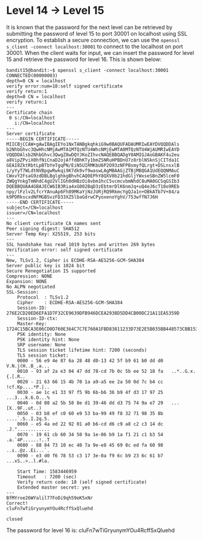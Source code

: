 # Level 14 &rarr; Level 15

It is known that the password for the next level can be retrieved by submitting the password of level 15 to port 30001 on localhost using SSL encryption.
To establish a secure connection, we can use the `openssl s_client -connect localhost:30001` to connect to the localhost on port 30001.
When the client waits for input, we can insert the password for level 15 and retrieve the password for level 16.
This is shown below:

```
bandit15@bandit:~$ openssl s_client -connect localhost:30001
CONNECTED(00000003)
depth=0 CN = localhost
verify error:num=18:self signed certificate
verify return:1
depth=0 CN = localhost
verify return:1
---
Certificate chain
 0 s:/CN=localhost
   i:/CN=localhost
---
Server certificate
-----BEGIN CERTIFICATE-----
MIICBjCCAW+gAwIBAgIEYo1NxTANBgkqhkiG9w0BAQUFADAUMRIwEAYDVQQDDAls
b2NhbGhvc3QwHhcNMjAwMTA1MTQzNTU4WhcNMjEwMTA0MTQzNTU4WjAUMRIwEAYD
VQQDDAlsb2NhbGhvc3QwgZ8wDQYJKoZIhvcNAQEBBQADgY0AMIGJAoGBAKF4u2eu
a8VipZPviX0hfNiCnaD2ojAffdBhKTy1bmZSNRuHPBDnU7z8rblNSknSjCITda1C
GEAI8ZktRbtLpBTbYeTgqPN/EiN5UIRMKbU6P2O93zNFPBsmyfQLrgt+DSLnsxlB
i/yYyT7WLdtNVBpgwRwkqi9K7dk9vf9waswLAgMBAAGjZTBjMBQGA1UdEQQNMAuC
CWxvY2FsaG9zdDBLBglghkgBhvhCAQ0EPhY8QXV0b21hdGljYWxseSBnZW5lcmF0
ZWQgYnkgTmNhdC4gU2VlIGh0dHBzOi8vbm1hcC5vcmcvbmNhdC8uMA0GCSqGSIb3
DQEBBQUAA4GBAJECW6IB3Ria4xG002BqD3zEbtmrDlK6nmJq+uQ4eJ6cT18o9REb
npy/lFzlv2LfcrYAnuAp6Fh89MKaYjNzJURjRQ9RkmcYgQJa1n+OBkATb7V+84/a
k9PDRkscxdNFMGBSvzFD33XZ5lbaGdrwCPyoxenoYghV/753wffN7J6H
-----END CERTIFICATE-----
subject=/CN=localhost
issuer=/CN=localhost
---
No client certificate CA names sent
Peer signing digest: SHA512
Server Temp Key: X25519, 253 bits
---
SSL handshake has read 1019 bytes and written 269 bytes
Verification error: self signed certificate
---
New, TLSv1.2, Cipher is ECDHE-RSA-AES256-GCM-SHA384
Server public key is 1024 bit
Secure Renegotiation IS supported
Compression: NONE
Expansion: NONE
No ALPN negotiated
SSL-Session:
    Protocol  : TLSv1.2
    Cipher    : ECDHE-RSA-AES256-GCM-SHA384
    Session-ID: 276E2CD20ED6EFA1D7F32CE9639DFB946DCEA2938D5DD4CB00DC21A11EA5359D
    Session-ID-ctx: 
    Master-Key: 1724C15BCA3E06CD0D760E364C7C7E760A1FBD83811233D73E2E5B035BB448573CBB153849A7F5F2FECBF879B94BD784
    PSK identity: None
    PSK identity hint: None
    SRP username: None
    TLS session ticket lifetime hint: 7200 (seconds)
    TLS session ticket:
    0000 - 56 e9 4e 87 6a 28 48 d0-13 42 5f b9 61 b0 dd d0   V.N.j(H..B_.a...
    0010 - 93 af 2a e3 04 47 dd 78-cd 7b 0c 5b ee 52 18 fa   ..*..G.x.{.[.R..
    0020 - 21 63 66 15 4b 70 1a a9-a5 ee 2a 50 0d 7c b4 cc   !cf.Kp....*P.|..
    0030 - ae 1c e1 33 97 f5 9b 6b-b6 36 b9 4f d3 17 97 25   ...3...k.6.O...%
    0040 - 0d 08 a2 5b 58 8e d1 39-46 dd d3 75 74 9a e7 29   ...[X..9F..ut..)
    0050 - 03 b8 ef c0 60 e9 53 ba-99 49 f8 32 71 98 35 8b   ....`.S..I.2q.5.
    0060 - e5 4a ed 22 92 01 a0 b6-cd d6 c9 a8 c2 c3 14 dc   .J."............
    0070 - 19 61 cb 60 34 50 9a 1e-06 b9 1a f1 21 c1 b3 54   .a.`4P......!..T
    0080 - 88 84 73 10 ec 40 7a 9e-e8 45 69 8c ed fa 60 98   ..s..@z..Ei...`.
    0090 - e3 d0 f6 78 53 c3 17 3e-0a f9 6c b9 23 6c 61 b7   ...xS..>..l.#la.

    Start Time: 1583446959
    Timeout   : 7200 (sec)
    Verify return code: 18 (self signed certificate)
    Extended master secret: yes
---
BfMYroe26WYalil77FoDi9qh59eK5xNr
Correct!
cluFn7wTiGryunymYOu4RcffSxQluehd

closed
```

The password for level 16 is: cluFn7wTiGryunymYOu4RcffSxQluehd
